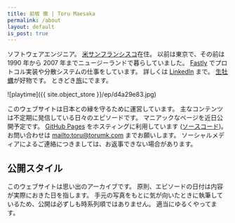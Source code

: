 ```yaml
---
title: 前坂 徹 | Toru Maesaka
permalink: /about
layout: default
is_post: true
---
```


ソフトウェアエンジニア。
[米サンフランシスコ](/t/san-francisco)在住。
以前は東京で、その前は 1990 年から 2007 年までニュージーランドで暮らしていました。
[Fastly](/t/fastly) でプロトコル実装や分散システムの仕事をしています。
詳しくは [LinkedIn](https://www.linkedin.com/in/maesaka) まで。
[生牡蠣](/t/oyster)が好物です。
ときどき[旅](/t/travel)にでます。

![playtime]({{ site.object_store }}/ep/d4a29e83.jpg)

このウェブサイトは日本との縁を守るために運営しています。
主なコンテンツは不定期に発信している日々のエピソードです。
マニアックなページを近日公開予定です。
[GitHub Pages](https://pages.github.com/) をホスティングに利用しています ([ソースコード](https://github.com/toru/ep.torumk.com))。
お問い合わせは <mailto:toru@torumk.com> までお願いします。
ソーシャルメディアによるご連絡につきましては、お返事できない場合があります。

## 公開スタイル

このウェブサイトは思い出のアーカイブです。
原則、エピソードの日付は内容が実際におきた日を指します。
手元の写真をもとに気が向いたときに執筆しているため、公開は必ずしも時系列順ではありません。
適当にゆるくやってます。
